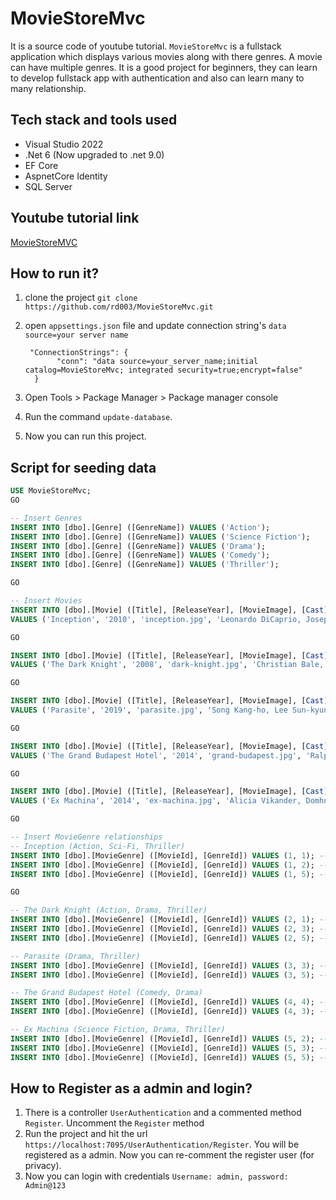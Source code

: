# MovieStoreMvc

It is a source code of youtube tutorial. `MovieStoreMvc` is a fullstack application which displays various movies along with there genres. A movie can have multiple genres. It is a good project for beginners, they can learn to develop fullstack app with authentication and also can learn many to many relationship.

## Tech stack and tools used

- Visual Studio 2022
- .Net 6 (Now upgraded to .net 9.0)
- EF Core
- AspnetCore Identity
- SQL Server

## Youtube tutorial link

[MovieStoreMVC](https://www.youtube.com/watch?v=cQ3HH0MJqDs)

## How to run it?

1. clone the project
   `git clone https://github.com/rd003/MovieStoreMvc.git`
2. open `appsettings.json` file and update connection string's `data source=your server name`
   
   ``` 
    "ConnectionStrings": {
          "conn": "data source=your_server_name;initial catalog=MovieStoreMvc; integrated security=true;encrypt=false"
     }
   ```
3. Open Tools > Package Manager > Package manager console
4. Run the command `update-database`.
5. Now you can run this project.

## Script for seeding data

```sql
USE MovieStoreMvc;
GO

-- Insert Genres
INSERT INTO [dbo].[Genre] ([GenreName]) VALUES ('Action');
INSERT INTO [dbo].[Genre] ([GenreName]) VALUES ('Science Fiction');
INSERT INTO [dbo].[Genre] ([GenreName]) VALUES ('Drama');
INSERT INTO [dbo].[Genre] ([GenreName]) VALUES ('Comedy');
INSERT INTO [dbo].[Genre] ([GenreName]) VALUES ('Thriller');

GO

-- Insert Movies
INSERT INTO [dbo].[Movie] ([Title], [ReleaseYear], [MovieImage], [Cast], [Director])
VALUES ('Inception', '2010', 'inception.jpg', 'Leonardo DiCaprio, Joseph Gordon-Levitt, Ellen Page', 'Christopher Nolan');

GO

INSERT INTO [dbo].[Movie] ([Title], [ReleaseYear], [MovieImage], [Cast], [Director])
VALUES ('The Dark Knight', '2008', 'dark-knight.jpg', 'Christian Bale, Heath Ledger, Aaron Eckhart', 'Christopher Nolan');

GO

INSERT INTO [dbo].[Movie] ([Title], [ReleaseYear], [MovieImage], [Cast], [Director])
VALUES ('Parasite', '2019', 'parasite.jpg', 'Song Kang-ho, Lee Sun-kyun, Cho Yeo-jeong', 'Bong Joon-ho');

GO

INSERT INTO [dbo].[Movie] ([Title], [ReleaseYear], [MovieImage], [Cast], [Director])
VALUES ('The Grand Budapest Hotel', '2014', 'grand-budapest.jpg', 'Ralph Fiennes, Tony Revolori, Saoirse Ronan', 'Wes Anderson');

GO

INSERT INTO [dbo].[Movie] ([Title], [ReleaseYear], [MovieImage], [Cast], [Director])
VALUES ('Ex Machina', '2014', 'ex-machina.jpg', 'Alicia Vikander, Domhnall Gleeson, Oscar Isaac', 'Alex Garland');

GO

-- Insert MovieGenre relationships
-- Inception (Action, Sci-Fi, Thriller)
INSERT INTO [dbo].[MovieGenre] ([MovieId], [GenreId]) VALUES (1, 1); -- Action
INSERT INTO [dbo].[MovieGenre] ([MovieId], [GenreId]) VALUES (1, 2); -- Sci-Fi
INSERT INTO [dbo].[MovieGenre] ([MovieId], [GenreId]) VALUES (1, 5); -- Thriller

GO

-- The Dark Knight (Action, Drama, Thriller)
INSERT INTO [dbo].[MovieGenre] ([MovieId], [GenreId]) VALUES (2, 1); -- Action
INSERT INTO [dbo].[MovieGenre] ([MovieId], [GenreId]) VALUES (2, 3); -- Drama
INSERT INTO [dbo].[MovieGenre] ([MovieId], [GenreId]) VALUES (2, 5); -- Thriller

-- Parasite (Drama, Thriller)
INSERT INTO [dbo].[MovieGenre] ([MovieId], [GenreId]) VALUES (3, 3); -- Drama
INSERT INTO [dbo].[MovieGenre] ([MovieId], [GenreId]) VALUES (3, 5); -- Thriller

-- The Grand Budapest Hotel (Comedy, Drama)
INSERT INTO [dbo].[MovieGenre] ([MovieId], [GenreId]) VALUES (4, 4); -- Comedy
INSERT INTO [dbo].[MovieGenre] ([MovieId], [GenreId]) VALUES (4, 3); -- Drama

-- Ex Machina (Science Fiction, Drama, Thriller)
INSERT INTO [dbo].[MovieGenre] ([MovieId], [GenreId]) VALUES (5, 2); -- Sci-Fi
INSERT INTO [dbo].[MovieGenre] ([MovieId], [GenreId]) VALUES (5, 3); -- Drama
INSERT INTO [dbo].[MovieGenre] ([MovieId], [GenreId]) VALUES (5, 5); -- Thriller

```

## How to Register as a admin and login?

1. There is a controller `UserAuthentication` and a commented method `Register`. Uncomment the `Register` method
2. Run the project and hit the url `https://localhost:7095/UserAuthentication/Register`. You will be registered as a admin. Now you can re-comment the register user (for privacy).
3. Now you can login with credentials `Username: admin, password: Admin@123`
